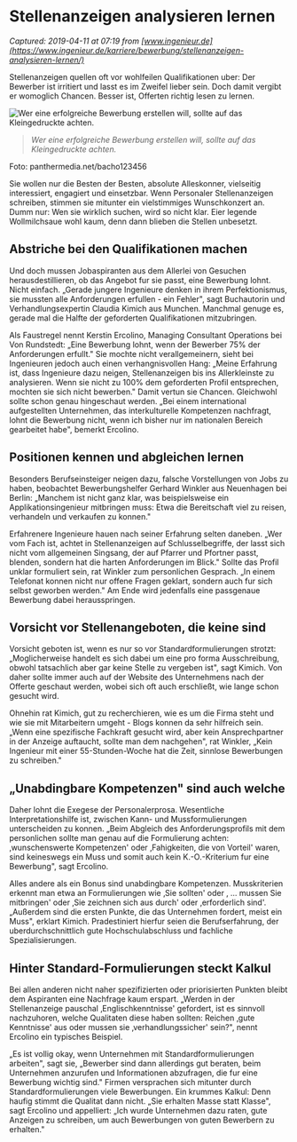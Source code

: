 # Stellenanzeigen analysieren lernen

_Captured: 2019-04-11 at 07:19 from [www.ingenieur.de](https://www.ingenieur.de/karriere/bewerbung/stellenanzeigen-analysieren-lernen/)_

Stellenanzeigen quellen oft vor wohlfeilen Qualifikationen uber: Der Bewerber ist irritiert und lasst es im Zweifel lieber sein. Doch damit vergibt er womoglich Chancen. Besser ist, Offerten richtig lesen zu lernen.

![Wer eine erfolgreiche Bewerbung erstellen will, sollte auf das Kleingedruckte achten.](https://www.ingenieur.de/wp-content/uploads/2017/11/2017/1759_panthermedia_B43871387_1000x668-e1516362490271.jpg)

> _Wer eine erfolgreiche Bewerbung erstellen will, sollte auf das Kleingedruckte achten._

Foto: panthermedia.net/bacho123456

Sie wollen nur die Besten der Besten, absolute Alleskonner, vielseitig interessiert, engagiert und einsetzbar. Wenn Personaler Stellenanzeigen schreiben, stimmen sie mitunter ein vielstimmiges Wunschkonzert an. Dumm nur: Wen sie wirklich suchen, wird so nicht klar. Eier legende Wollmilchsaue wohl kaum, denn dann blieben die Stellen unbesetzt.

## Abstriche bei den Qualifikationen machen

Und doch mussen Jobaspiranten aus dem Allerlei von Gesuchen herausdestillieren, ob das Angebot fur sie passt, eine Bewerbung lohnt. Nicht einfach. „Gerade jungere Ingenieure denken in ihrem Perfektionismus, sie mussten alle Anforderungen erfullen - ein Fehler", sagt Buchautorin und Verhandlungsexpertin Claudia Kimich aus Munchen. Manchmal genuge es, gerade mal die Halfte der geforderten Qualifikationen mitzubringen.

Als Faustregel nennt Kerstin Ercolino, Managing Consultant Operations bei Von Rundstedt: „Eine Bewerbung lohnt, wenn der Bewerber 75% der Anforderungen erfullt." Sie mochte nicht verallgemeinern, sieht bei Ingenieuren jedoch auch einen verhangnisvollen Hang: „Meine Erfahrung ist, dass Ingenieure dazu neigen, Stellenanzeigen bis ins Allerkleinste zu analysieren. Wenn sie nicht zu 100% dem geforderten Profil entsprechen, mochten sie sich nicht bewerben." Damit vertun sie Chancen. Gleichwohl sollte schon genau hingeschaut werden. „Bei einem international aufgestellten Unternehmen, das interkulturelle Kompetenzen nachfragt, lohnt die Bewerbung nicht, wenn ich bisher nur im nationalen Bereich gearbeitet habe", bemerkt Ercolino.

## Positionen kennen und abgleichen lernen

Besonders Berufseinsteiger neigen dazu, falsche Vorstellungen von Jobs zu haben, beobachtet Bewerbungshelfer Gerhard Winkler aus Neuenhagen bei Berlin: „Manchem ist nicht ganz klar, was beispielsweise ein Applikationsingenieur mitbringen muss: Etwa die Bereitschaft viel zu reisen, verhandeln und verkaufen zu konnen."

Erfahrenere Ingenieure hauen nach seiner Erfahrung selten daneben. „Wer vom Fach ist, achtet in Stellenanzeigen auf Schlusselbegriffe, der lasst sich nicht vom allgemeinen Singsang, der auf Pfarrer und Pfortner passt, blenden, sondern hat die harten Anforderungen im Blick." Sollte das Profil unklar formuliert sein, rat Winkler zum personlichen Gesprach. „In einem Telefonat konnen nicht nur offene Fragen geklart, sondern auch fur sich selbst geworben werden." Am Ende wird jedenfalls eine passgenaue Bewerbung dabei herausspringen.

## Vorsicht vor Stellenangeboten, die keine sind

Vorsicht geboten ist, wenn es nur so vor Standardformulierungen strotzt: „Moglicherweise handelt es sich dabei um eine pro forma Ausschreibung, obwohl tatsachlich aber gar keine Stelle zu vergeben ist", sagt Kimich. Von daher sollte immer auch auf der Website des Unternehmens nach der Offerte geschaut werden, wobei sich oft auch erschließt, wie lange schon gesucht wird.

Ohnehin rat Kimich, gut zu recherchieren, wie es um die Firma steht und wie sie mit Mitarbeitern umgeht - Blogs konnen da sehr hilfreich sein. „Wenn eine spezifische Fachkraft gesucht wird, aber kein Ansprechpartner in der Anzeige auftaucht, sollte man dem nachgehen", rat Winkler, „Kein Ingenieur mit einer 55-Stunden-Woche hat die Zeit, sinnlose Bewerbungen zu schreiben."

## „Unabdingbare Kompetenzen" sind auch welche

Daher lohnt die Exegese der Personalerprosa. Wesentliche Interpretationshilfe ist, zwischen Kann- und Mussformulierungen unterscheiden zu konnen. „Beim Abgleich des Anforderungsprofils mit dem personlichen sollte man genau auf die Formulierung achten: ‚wunschenswerte Kompetenzen' oder ‚Fahigkeiten, die von Vorteil' waren, sind keineswegs ein Muss und somit auch kein K.-O.-Kriterium fur eine Bewerbung", sagt Ercolino.

Alles andere als ein Bonus sind unabdingbare Kompetenzen. Musskriterien erkennt man etwa an Formulierungen wie ‚Sie sollten' oder ‚ … mussen Sie mitbringen' oder ‚Sie zeichnen sich aus durch' oder ‚erforderlich sind'. „Außerdem sind die ersten Punkte, die das Unternehmen fordert, meist ein Muss", erklart Kimich. Pradestiniert hierfur seien die Berufserfahrung, der uberdurchschnittlich gute Hochschulabschluss und fachliche Spezialisierungen.

## Hinter Standard-Formulierungen steckt Kalkul

Bei allen anderen nicht naher spezifizierten oder priorisierten Punkten bleibt dem Aspiranten eine Nachfrage kaum erspart. „Werden in der Stellenanzeige pauschal ‚Englischkenntnisse' gefordert, ist es sinnvoll nachzuhoren, welche Qualitaten diese haben sollten: Reichen ‚gute Kenntnisse' aus oder mussen sie ‚verhandlungssicher' sein?", nennt Ercolino ein typisches Beispiel.

„Es ist vollig okay, wenn Unternehmen mit Standardformulierungen arbeiten", sagt sie, „Bewerber sind dann allerdings gut beraten, beim Unternehmen anzurufen und Informationen abzufragen, die fur eine Bewerbung wichtig sind." Firmen versprachen sich mitunter durch Standardformulierungen viele Bewerbungen. Ein krummes Kalkul: Denn haufig stimmt die Qualitat dann nicht. „Sie erhalten Masse statt Klasse", sagt Ercolino und appelliert: „Ich wurde Unternehmen dazu raten, gute Anzeigen zu schreiben, um auch Bewerbungen von guten Bewerbern zu erhalten."
